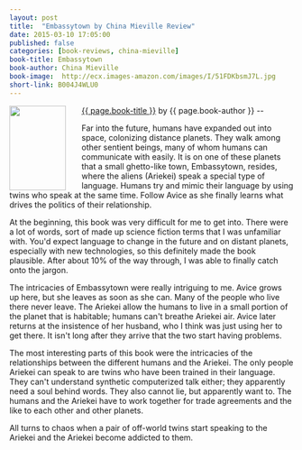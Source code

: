 ```yaml
---
layout: post
title:  "Embassytown by China Mieville Review"
date: 2015-03-10 17:05:00
published: false
categories: [book-reviews, china-mieville]
book-title: Embassytown
book-author: China Mieville
book-image:  http://ecx.images-amazon.com/images/I/51FDKbsmJ7L.jpg
short-link: B004J4WLU0
---
```


<img src="{{ page.book-image }}" align="left" style="width:100%; height:100%; max-width:100px; max-height:150px; padding-right:25px;" />
<a href="http://amzn.com/{{ page.short-link }}" target="_blank"> {{ page.book-title }}</a> by {{ page.book-author }} -- <i class="fa fa-star"></i><i class="fa fa-star"></i><i class="fa fa-star"></i><i class="fa fa-star-half-o"></i><i class="fa fa-star-o"></i>

Far into the future, humans have expanded out into space, colonizing distance planets. They walk among other sentient beings, many of whom humans can communicate with easily. It is on one of these planets that a small ghetto-like town, Embassytown, resides, where the aliens (Ariekei) speak a special type of language. Humans try and mimic their language by using twins who speak at the same time. Follow Avice as she finally learns what drives the politics of their relationship.
<!--more-->

At the beginning, this book was very difficult for me to get into. There were a lot of words, sort of made up science fiction terms that I was unfamiliar with. You'd expect language to change in the future and on distant planets, especially with new technologies, so this definitely made the book plausible. After about 10% of the way through, I was able to finally catch onto the jargon.

The intricacies of Embassytown were really intriguing to me. Avice grows up here, but she leaves as soon as she can. Many of the people who live there never leave. The Ariekei allow the humans to live in a small portion of the planet that is habitable; humans can't breathe Ariekei air. Avice later returns at the insistence of her husband, who I think was just using her to get there. It isn't long after they arrive that the two start having problems. 

The most interesting parts of this book were the intricacies of the relationships between the different humans and the Ariekei. The only people Ariekei can speak to are twins who have been trained in their language. They can't understand synthetic computerized talk either; they apparently need a soul behind words. They also cannot lie, but apparently want to. The humans and the Ariekei have to work together for trade agreements and the like to each other and other planets.

All turns to chaos when a pair of off-world twins start speaking to the Ariekei and the Ariekei become addicted to them. 
